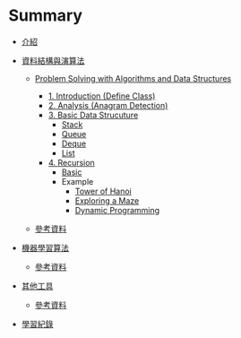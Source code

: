 # Summary

* [介紹](README.md)

* [資料結構與演算法](DSA/README.md)

  * [Problem Solving with Algorithms and Data Structures](DSA/ProblemSolvingWithAlgorithmsAndDataStructures/README.md)

    * [1. Introduction \(Define Class\)](DSA/ProblemSolvingWithAlgorithmsAndDataStructures/MD/ClassInPython/class-in-python.md)
    * [2. Analysis \(Anagram Detection\)](DSA/ProblemSolvingWithAlgorithmsAndDataStructures/MD/Analysis/analysis_anagram_detection.md)
    * [3. Basic Data Strucuture](DSA/ProblemSolvingWithAlgorithmsAndDataStructures/MD/BasicDataStructure/README.md)
      * [Stack](DSA/ProblemSolvingWithAlgorithmsAndDataStructures/MD/BasicDataStructure/basic_data_structure_stack.md)
      * [Queue](DSA/ProblemSolvingWithAlgorithmsAndDataStructures/MD/BasicDataStructure/basic_data_structure_queue.md)
      * [Deque](DSA/ProblemSolvingWithAlgorithmsAndDataStructures/MD/BasicDataStructure/basic_data_structure_deque.md)
      * [List](DSA/ProblemSolvingWithAlgorithmsAndDataStructures/MD/BasicDataStructure/basic_data_structure_list.md)
    * [4. Recursion](DSA/ProblemSolvingWithAlgorithmsAndDataStructures/MD/Recursion/README.md)
      * [Basic](DSA/ProblemSolvingWithAlgorithmsAndDataStructures/MD/Recursion/recursion_basic.md)
      * Example
        * [Tower of Hanoi]()
        * [Exploring a Maze]()
        * [Dynamic Programming]()

  * [參考資料](DSA/dsa_reference.md)

* [機器學習算法](ML/README.md)

  * [參考資料](ML/ml_reference.md) 

* [其他工具](OTHER/README.md)

  * [參考資料](TOOL/tool_reference.md) 

* [學習紀錄](/LEARNING_HISTORY.md)




